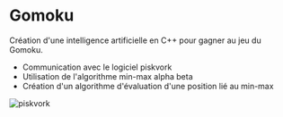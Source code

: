 # Gomoku

Création d'une intelligence artificielle en C++ pour gagner au jeu du Gomoku.
- Communication avec le logiciel piskvork
- Utilisation de l'algorithme min-max alpha beta
- Création d'un algorithme d'évaluation d'une position lié au min-max

![piskvork](https://user-images.githubusercontent.com/71790207/212565161-e5f9ed6e-62af-4e1b-81b9-e6e1e20c96dc.png)
